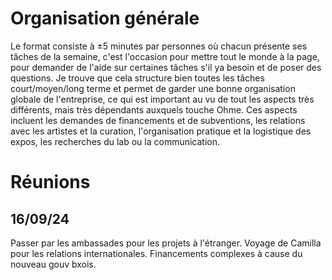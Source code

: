 # Organisation générale
Le format consiste à ±5 minutes par personnes où chacun présente ses tâches de la semaine, c'est l'occasion pour mettre tout le monde à la page, pour demander de l'aide sur certaines tâches s'il ya besoin et de poser des questions. Je trouve que cela structure bien toutes les tâches court/moyen/long terme et permet de garder une bonne organisation globale de l'entreprise, ce qui est important au vu de tout les aspects très différents, mais très dépendants auxquels touche Ohme. Ces aspects incluent les demandes de financements et de subventions, les relations avec les artistes et la curation, l'organisation pratique et la logistique des expos, les recherches du lab ou la communication. 

# Réunions
## 16/09/24
Passer par les ambassades pour les projets à l'étranger. Voyage de Camilla pour les relations internationales.
Financements complexes à cause du nouveau gouv bxois. 
